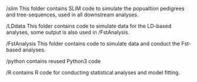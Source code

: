 /slim
This folder contains SLiM code to simulate the popualtion pedigrees and tree-sequences, used in all downstream analyses.

/LDdata
This folder contains code to simulate data for the LD-based analyses, some output is also used in /FstAnalysis.

/FstAnalysis
This folder contains code to simulate data and conduct the Fst-based analyses.

/python
contains reused Python3 code

/R
contains R code for conducting statistical analyses and model fitting.
